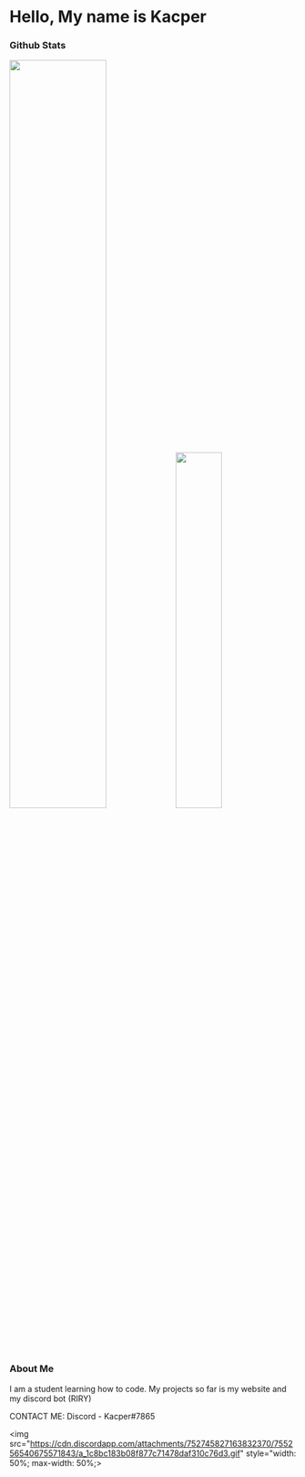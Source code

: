 # Hello, My name is Kacper

### Github Stats
<img src="https://github-readme-stats.vercel.app/api?username=DooJayu&show_icons=true&layout=compact&count_private=true&hide_title=true&theme=dark" style="width: 58%; max-width: 58%; min-width: 58%;"><img src="https://github-readme-stats.vercel.app/api/top-langs/?username=DooJayu&layout=compact&count_private=true&theme=dark" style="width: 40%; max-width: 40%; min-width: 40%;"></a>

### About Me

I am a student learning how to code.
My projects so far is my website and my discord bot (RIRY)

CONTACT ME:
Discord - Kacper#7865

<img src="https://cdn.discordapp.com/attachments/752745827163832370/755256540675571843/a_1c8bc183b08f877c71478daf310c76d3.gif" style="width: 50%; max-width: 50%;>
